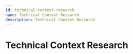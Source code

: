 ```yaml
---
id: technical-context-research
name: Technical Context Research
description: Technical Context Research
---
```

# Technical Context Research






